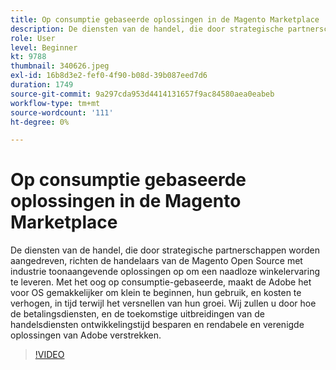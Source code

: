 ```yaml
---
title: Op consumptie gebaseerde oplossingen in de Magento Marketplace
description: De diensten van de handel, die door strategische partnerschappen worden aangedreven, richten de handelaars van de Magento Open Source met industrie toonaangevende oplossingen om een naadloze verkoopervaring te leveren... (De beschrijvingen zouden tussen 60 en 160 karakters moeten zijn)
role: User
level: Beginner
kt: 9788
thumbnail: 340626.jpeg
exl-id: 16b8d3e2-fef0-4f90-b08d-39b087eed7d6
duration: 1749
source-git-commit: 9a297cda953d4414131657f9ac84580aea0eabeb
workflow-type: tm+mt
source-wordcount: '111'
ht-degree: 0%

---
```


# Op consumptie gebaseerde oplossingen in de Magento Marketplace

De diensten van de handel, die door strategische partnerschappen worden aangedreven, richten de handelaars van de Magento Open Source met industrie toonaangevende oplossingen op om een naadloze winkelervaring te leveren. Met het oog op consumptie-gebaseerde, maakt de Adobe het voor OS gemakkelijker om klein te beginnen, hun gebruik, en kosten te verhogen, in tijd terwijl het versnellen van hun groei. Wij zullen u door hoe de betalingsdiensten, en de toekomstige uitbreidingen van de handelsdiensten ontwikkelingstijd besparen en rendabele en verenigde oplossingen van Adobe verstrekken.

>[!VIDEO](https://video.tv.adobe.com/v/340626/?quality=12&learn=on)
